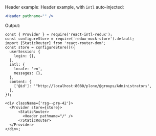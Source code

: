 Header example: Header example, with `intl` auto-injected:

```jsx static
<Header pathname="" />
```

Output:

```jsx_ noeditor
const { Provider } = require('react-intl-redux');
const configureStore = require('redux-mock-store').default;
import {StaticRouter} from 'react-router-dom';
const store = configureStore()({
  userSession: {
    login: {},
  },
  intl: {
    locale: 'en',
    messages: {},
  },
  content: {
    ['@id']: '"http://localhost:8080/plone/@groups/Administrators',
  },
});

<div className={'rsg--pre-42'}>
  <Provider store={store}>
      <StaticRouter>
        <Header pathname="/" />
      </StaticRouter>
  </Provider>
</div>;
```
